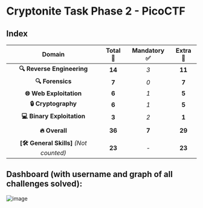 # Cryptonite Task Phase 2 - PicoCTF

## Index


| **Domain**               | **Total** 🎯  | **Mandatory** ✅  | **Extra** 🌟 |
|:------------------------:|:-------------:|:-----------------:|:------------:|
| **🔍 Reverse Engineering** | **14**          | *3*               | **11**        |
| **🔍 Forensics**            | **7**           | *0*               | **7**         |
| **🌐 Web Exploitation**     | **6**           | *1*               | **5**         |
| **🔒 Cryptography**         | **6**           | *1*               | **5**         |
| **💻 Binary Exploitation**  | **3**           | *2*               | **1**         |
|                           |                 |                   |               |
| **🔥 Overall**             | **36**          | **7**             | **29**        |
|                           |                 |                   |               |
| **[🛠 General Skills]** *(Not counted)* | **23**          | *-*               | **23**        |


## Dashboard (with username and graph of all challenges solved):

![image](https://github.com/user-attachments/assets/4994ba87-7c93-4f1e-918c-2dcf769298a0)
